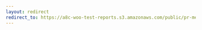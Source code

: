 ```yaml
---
layout: redirect
redirect_to: https://a8c-woo-test-reports.s3.amazonaws.com/public/pr-merge/40460/api/index.html
---
```

